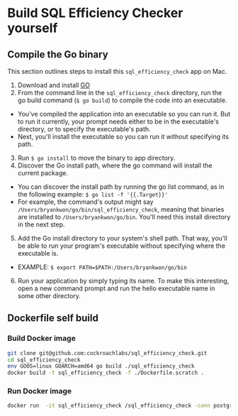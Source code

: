 # Build SQL Efficiency Checker yourself

## Compile the Go binary

This section outlines steps to install this `sql_efficiency_check` app on Mac.

1. Download and install [GO](https://go.dev/doc/install)
2. From the command line in the `sql_efficiency_check` directory, run the go build command (`$ go build`) to compile the code into an executable.
- You've compiled the application into an executable so you can run it. But to run it currently, your prompt needs either to be in the executable's directory, or to specify the executable's path.
- Next, you'll install the executable so you can run it without specifying its path.
3. Run `$ go install` to move the binary to app directory.
4. Discover the Go install path, where the go command will install the current package.
- You can discover the install path by running the go list command, as in the following example: `$ go list -f '{{.Target}}'`
- For example, the command's output might say `/Users/bryankwon/go/bin/sql_efficiency_check`, meaning that binaries are installed to `/Users/bryankwon/go/bin`. You'll need this install directory in the next step.
5. Add the Go install directory to your system's shell path. That way, you'll be able to run your program's executable without specifying where the executable is.
- EXAMPLE: `$ export PATH=$PATH:/Users/bryankwon/go/bin`
6. Run your application by simply typing its name. To make this interesting, open a new command prompt and run the hello executable name in some other directory.

## Dockerfile self build

### Build Docker image

```bash
git clone git@github.com:cockroachlabs/sql_efficiency_check.git
cd sql_efficiency_check
env GOOS=linux GOARCH=amd64 go build ./sql_efficiency_check
docker build -t sql_efficiency_check -f ./Dockerfile.scratch .
```

### Run Docker image

```bash
docker run  -it sql_efficiency_check /sql_efficiency_check -conn postgresql://root@192.168.0.100:26257/defaultdb?sslmode=disable -maxStmt 2
```